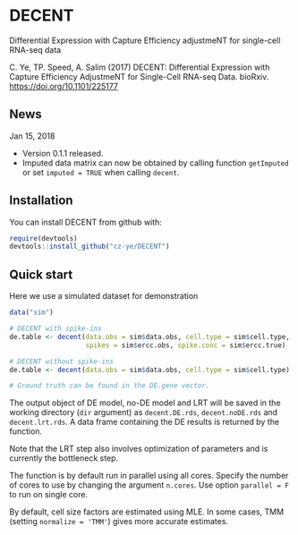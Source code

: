 # DECENT
Differential Expression with Capture Efficiency adjustmeNT for single-cell RNA-seq data

C. Ye, TP. Speed, A. Salim (2017) DECENT: Differential Expression with Capture Efficiency AdjustmeNT for Single-Cell RNA-seq Data. bioRxiv. https://doi.org/10.1101/225177

## News
Jan 15, 2018
* Version 0.1.1 released.
* Imputed data matrix can now be obtained by calling function `getImputed` or set `imputed = TRUE` when calling `decent`.

## Installation

You can install DECENT from github with:

```R
require(devtools)
devtools::install_github("cz-ye/DECENT")
```

## Quick start

Here we use a simulated dataset for demonstration

```R
data("sim")

# DECENT with spike-ins
de.table <- decent(data.obs = sim$data.obs, cell.type = sim$cell.type, use.spikes = T, 
                   spikes = sim$ercc.obs, spike.conc = sim$ercc.true)

# DECENT without spike-ins
de.table <- decent(data.obs = sim$data.obs, cell.type = sim$cell.type)

# Ground truth can be found in the DE.gene vector.
```
The output object of DE model, no-DE model and LRT will be saved in the working directory (```dir``` argument) as ```decent.DE.rds```, ```decent.noDE.rds``` and ```decent.lrt.rds```. A data frame containing the DE results is returned by the function.

Note that the LRT step also involves optimization of parameters and is currently the bottleneck step.

The function is by default run in parallel using all cores. Specify the number of cores to use by changing the argument ```n.cores```. Use option ```parallel = F``` to run on single core.

By default, cell size factors are estimated using MLE. In some cases, TMM (setting ```normalize = 'TMM'```) gives more accurate estimates.
